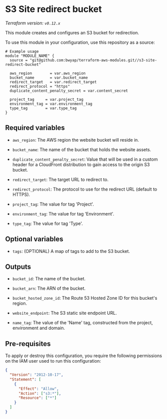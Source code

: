 # S3 Site redirect bucket

_Terraform version: `v0.12.x`_

This module creates and configures an S3 bucket for redirection.

To use this module in your configuration, use this repository as a source:

```hcl
# Example usage
module "MODULE_NAME" {
  source = "git@github.com:bwyap/terraform-aws-modules.git//s3-site-redirect-bucket"

  aws_region        = var.aws_region
  bucket_name       = var.bucket_name
  redirect_target   = var.redirect_target
  redirect_protocol = "https"
  duplicate_content_penalty_secret = var.content_secret

  project_tag     = var.project_tag
  environment_tag = var.environment_tag
  type_tag        = var.type_tag
}
```

## Required variables

- `aws_region`: The AWS region the website bucket will reside in.

- `bucket_name`: The name of the bucket that holds the website assets.

- `duplicate_content_penalty_secret`: Value that will be used in a custom header for a CloudFront distribution to gain access to the origin S3 bucket.

- `redirect_target`: The target URL to redirect to.

- `redirect_protocol`: The protocol to use for the redirect URL (default to HTTPS).

- `project_tag`: The value for tag 'Project'.

- `environment_tag`: The value for tag 'Environment'.

- `type_tag`: The value for tag 'Type'.

## Optional variables

- `tags`: (OPTIONAL) A map of tags to add to the S3 bucket.

## Outputs

- `bucket_id`: The name of the bucket.

- `bucket_arn`: The ARN of the bucket.

- `bucket_hosted_zone_id`: The Route 53 Hosted Zone ID for this bucket's region.

- `website_endpoint`: The S3 static site endpoint URL.

* `name_tag`: The value of the 'Name' tag, constructed from the project, environment and domain.

## Pre-requisites

To apply or destroy this configuration, you require the following permissions on the IAM user used to run this configuration:

```json
{
  "Version": "2012-10-17",
  "Statement": [
    {
      "Effect": "Allow",
      "Action": ["s3:*"],
      "Resource": ["*"]
    }
  ]
}
```
